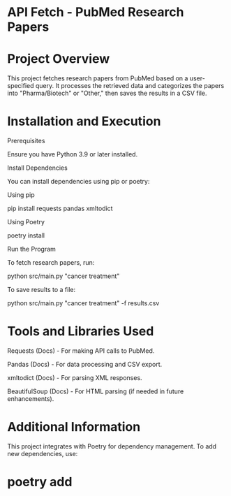 # API Fetch - PubMed Research Papers

# Project Overview

This project fetches research papers from PubMed based on a user-specified query.
It processes the retrieved data and categorizes the papers into "Pharma/Biotech" or "Other," then saves the results in a CSV file.
# Installation and Execution

Prerequisites

Ensure you have Python 3.9 or later installed.

Install Dependencies

You can install dependencies using pip or poetry:

Using pip

pip install requests pandas xmltodict

Using Poetry

poetry install

Run the Program

To fetch research papers, run:

python src/main.py "cancer treatment"

To save results to a file:

python src/main.py "cancer treatment" -f results.csv

# Tools and Libraries Used

Requests (Docs) - For making API calls to PubMed.

Pandas (Docs) - For data processing and CSV export.

xmltodict (Docs) - For parsing XML responses.

BeautifulSoup (Docs) - For HTML parsing (if needed in future enhancements).

# Additional Information

This project integrates with Poetry for dependency management. To add new dependencies, use:

# poetry add <package-name>


